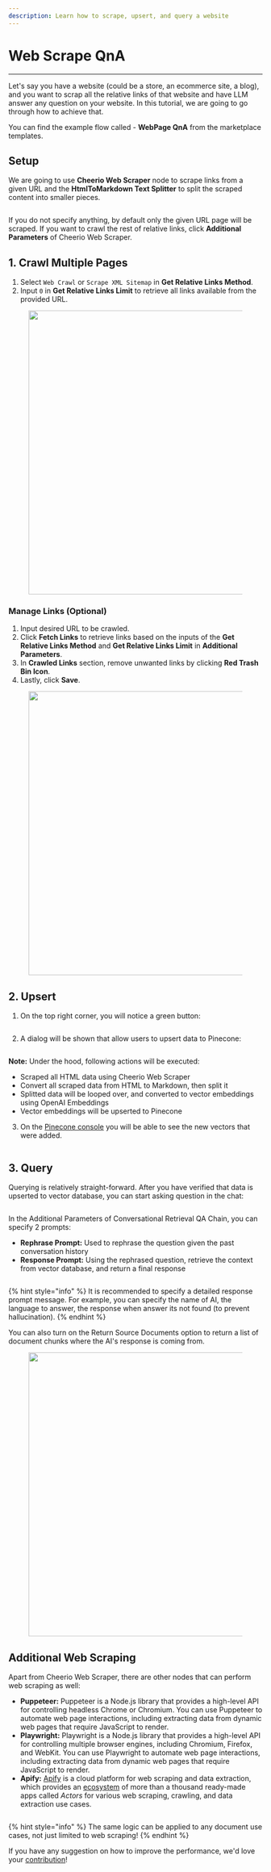 ```yaml
---
description: Learn how to scrape, upsert, and query a website
---
```


# Web Scrape QnA

***

Let's say you have a website (could be a store, an ecommerce site, a blog), and you want to scrap all the relative links of that website and have LLM answer any question on your website. In this tutorial, we are going to go through how to achieve that.

You can find the example flow called - **WebPage QnA** from the marketplace templates.

## Setup

We are going to use **Cheerio Web Scraper** node to scrape links from a given URL and the **HtmlToMarkdown Text Splitter** to split the scraped content into smaller pieces.

<figure><img src="../.gitbook/assets/image--86-.png" alt=""><figcaption></figcaption></figure>

If you do not specify anything, by default only the given URL page will be scraped. If you want to crawl the rest of relative links, click **Additional Parameters** of Cheerio Web Scraper.

## 1. Crawl Multiple Pages

1. Select `Web Crawl` or `Scrape XML Sitemap` in **Get Relative Links Method**.
2. Input `0` in **Get Relative Links Limit** to retrieve all links available from the provided URL.

<figure><img src="../.gitbook/assets/image--87-.png" alt="" width="563"><figcaption></figcaption></figure>

### Manage Links (Optional)

1. Input desired URL to be crawled.
2. Click **Fetch Links** to retrieve links based on the inputs of the **Get Relative Links Method** and **Get Relative Links Limit** in **Additional Parameters**.
3. In **Crawled Links** section, remove unwanted links by clicking **Red Trash Bin Icon**.
4. Lastly, click **Save**.

<figure><img src="../.gitbook/assets/image--88-.png" alt="" width="563"><figcaption></figcaption></figure>

## 2. Upsert

1. On the top right corner, you will notice a green button:

<figure><img src="../.gitbook/assets/Untitled--2-.png" alt=""><figcaption></figcaption></figure>

2. A dialog will be shown that allow users to upsert data to Pinecone:

<figure><img src="../.gitbook/assets/image--2---1---1---1---1---1---1---1---1---1---1---2-.png" alt=""><figcaption></figcaption></figure>

**Note:** Under the hood, following actions will be executed:

* Scraped all HTML data using Cheerio Web Scraper
* Convert all scraped data from HTML to Markdown, then split it
* Splitted data will be looped over, and converted to vector embeddings using OpenAI Embeddings
* Vector embeddings will be upserted to Pinecone

3. On the [Pinecone console](https://app.pinecone.io) you will be able to see the new vectors that were added.

<figure><img src="../.gitbook/assets/web-scrape-pinecone.png" alt=""><figcaption></figcaption></figure>

## 3. Query

Querying is relatively straight-forward. After you have verified that data is upserted to vector database, you can start asking question in the chat:

<figure><img src="../.gitbook/assets/image--4---1---1---1---1---1---1---1---1---1---2-.png" alt=""><figcaption></figcaption></figure>

In the Additional Parameters of Conversational Retrieval QA Chain, you can specify 2 prompts:

* **Rephrase Prompt:** Used to rephrase the question given the past conversation history
* **Response Prompt:** Using the rephrased question, retrieve the context from vector database, and return a final response

<figure><img src="../.gitbook/assets/image--91-.png" alt=""><figcaption></figcaption></figure>

{% hint style="info" %}
It is recommended to specify a detailed response prompt message. For example, you can specify the name of AI, the language to answer, the response when answer its not found (to prevent hallucination).
{% endhint %}

You can also turn on the Return Source Documents option to return a list of document chunks where the AI's response is coming from.

<figure><img src="../.gitbook/assets/Untitled--1---1---1---1-.png" alt="" width="563"><figcaption></figcaption></figure>

## Additional Web Scraping

Apart from Cheerio Web Scraper, there are other nodes that can perform web scraping as well:

* **Puppeteer:** Puppeteer is a Node.js library that provides a high-level API for controlling headless Chrome or Chromium. You can use Puppeteer to automate web page interactions, including extracting data from dynamic web pages that require JavaScript to render.
* **Playwright:** Playwright is a Node.js library that provides a high-level API for controlling multiple browser engines, including Chromium, Firefox, and WebKit. You can use Playwright to automate web page interactions, including extracting data from dynamic web pages that require JavaScript to render.
* **Apify:** [Apify](https://apify.com/) is a cloud platform for web scraping and data extraction, which provides an [ecosystem](https://apify.com/store) of more than a thousand ready-made apps called _Actors_ for various web scraping, crawling, and data extraction use cases.

<figure><img src="../.gitbook/assets/image--92-.png" alt=""><figcaption></figcaption></figure>

{% hint style="info" %}
The same logic can be applied to any document use cases, not just limited to web scraping!
{% endhint %}

If you have any suggestion on how to improve the performance, we'd love your [contribution](../contributing/)!
